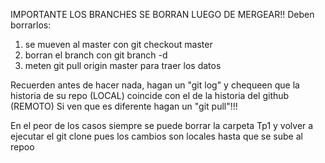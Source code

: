 IMPORTANTE LOS BRANCHES SE BORRAN LUEGO DE MERGEAR!! 
Deben borrarlos:
1) se mueven al master con git checkout master
2) borran el branch con git branch -d <NombreDelBranch>
3) meten git pull origin master para traer los datos

Recuerden antes de hacer nada, hagan un "git log" y chequeen que la historia de su repo (LOCAL) coincide con el de la historia del github (REMOTO)
Si ven que es diferente hagan un "git pull"!!!

En el peor de los casos siempre se puede borrar la carpeta Tp1 y volver a ejecutar el git clone pues los cambios son locales hasta que se sube al repoo
